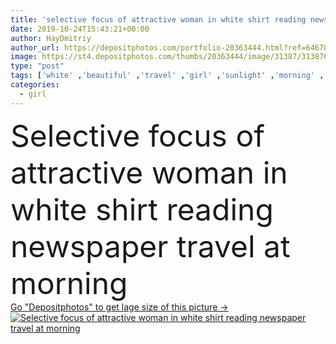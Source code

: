 ```yaml
---
title: 'selective focus of attractive woman in white shirt reading newspaper travel at morning '
date: 2019-10-24T15:43:21+00:00
author: HayDmitriy
author_url: https://depositphotos.com/portfolio-20363444.html?ref=64678756
image: https://st4.depositphotos.com/thumbs/20363444/image/31387/313876218/api_thumb_450.jpg?forcejpeg=true
type: "post"
tags: ['white' ,'beautiful' ,'travel' ,'girl' ,'sunlight' ,'morning' ,'caucasian' ,'sunshine' ,'sunny' ,'european' ,'bed' ,'newspaper' ,'news' ,'home' ,'woman' ,'press' ,'shirt' ,'read' ,'information' ,'indoors' ,'inside' ,'print' ,'attractive' ,'apartment' ,'letters' ,'bedroom' ,'daylight' ,'symbols' ,'signs' ,'article' ,'lettering' ,'one person' ,'selective focus' ,'young adult' ]
categories: 
  - girl
---
```

<div aling="center">
            <font size="60"> Selective focus of attractive woman in white shirt reading newspaper travel at morning</font>   
</div>
<div>
    <a href='https://st4.depositphotos.com/thumbs/20363444/image/31387/313876218/api_thumb_450.jpg?forcejpeg=true?ref=64678756' target=_blank > Go "Depositphotos" to get lage size of this picture ->
        <img href='https://st4.depositphotos.com/thumbs/20363444/image/31387/313876218/api_thumb_450.jpg?forcejpeg=true?ref=64678756' src='https://st4.depositphotos.com/20363444/31387/i/950/depositphotos_313876218-stock-photo-selective-focus-attractive-woman-white.jpg?forcejpeg=true' alt='Selective focus of attractive woman in white shirt reading newspaper travel at morning' >
    </a>
</div>
